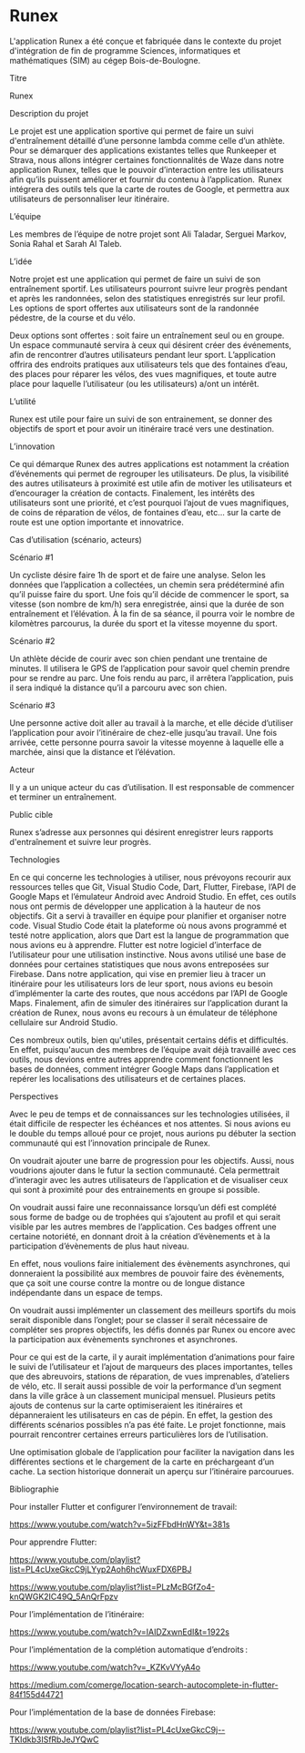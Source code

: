 # Runex

L'application Runex a été conçue et fabriquée dans le contexte du projet d'intégration de fin de programme Sciences, informatiques et mathématiques (SIM) au cégep Bois-de-Boulogne.


Titre 

Runex 

 

Description du projet 

Le projet est une application sportive qui permet de faire un suivi d'entraînement détaillé d’une personne lambda comme celle d’un athlète. Pour se démarquer des applications existantes telles que Runkeeper et Strava, nous allons intégrer certaines fonctionnalités de Waze dans notre application Runex, telles que le pouvoir d’interaction entre les utilisateurs afin qu’ils puissent améliorer et fournir du contenu à l’application.  Runex intégrera des outils tels que la carte de routes de Google, et permettra aux utilisateurs de personnaliser leur itinéraire. 

 

L’équipe 

Les membres de l’équipe de notre projet sont Ali Taladar, Serguei Markov, Sonia Rahal et Sarah Al Taleb. 

 

L’idée 

Notre projet est une application qui permet de faire un suivi de son entraînement sportif. Les utilisateurs pourront suivre leur progrès pendant et après les randonnées, selon des statistiques enregistrés sur leur profil. Les options de sport offertes aux utilisateurs sont de la randonnée pédestre, de la course et du vélo. 

Deux options sont offertes : soit faire un entraînement seul ou en groupe. Un espace communauté servira à ceux qui désirent créer des événements, afin de rencontrer d’autres utilisateurs pendant leur sport. L’application offrira des endroits pratiques aux utilisateurs tels que des fontaines d’eau, des places pour réparer les vélos, des vues magnifiques, et toute autre place pour laquelle l’utilisateur (ou les utilisateurs) a/ont un intérêt. 

 

L’utilité 

Runex est utile pour faire un suivi de son entrainement, se donner des objectifs de sport et pour avoir un itinéraire tracé vers une destination. 

L’innovation 

Ce qui démarque Runex des autres applications est notamment la création d’événements qui permet de regrouper les utilisateurs. De plus, la visibilité des autres utilisateurs à proximité est utile afin de motiver les utilisateurs et d’encourager la création de contacts. Finalement, les intérêts des utilisateurs sont une priorité, et c’est pourquoi l’ajout de vues magnifiques, de coins de réparation de vélos, de fontaines d’eau, etc… sur la carte de route est une option importante et innovatrice. 

 

Cas d’utilisation (scénario, acteurs) 

Scénario #1 

Un cycliste désire faire 1h de sport et de faire une analyse. Selon les données que l’application a collectées, un chemin sera prédéterminé afin qu’il puisse faire du sport. Une fois qu’il décide de commencer le sport, sa vitesse (son nombre de km/h) sera enregistrée, ainsi que la durée de son entraînement et l’élévation. À la fin de sa séance, il pourra voir le nombre de kilomètres parcourus, la durée du sport et la vitesse moyenne du sport. 

Scénario #2 

Un athlète décide de courir avec son chien pendant une trentaine de minutes. Il utilisera le GPS de l’application pour savoir quel chemin prendre pour se rendre au parc. Une fois rendu au parc, il arrêtera l’application, puis il sera indiqué la distance qu’il a parcouru avec son chien. 

Scénario #3 

Une personne active doit aller au travail à la marche, et elle décide d’utiliser l’application pour avoir l’itinéraire de chez-elle jusqu’au travail. Une fois arrivée, cette personne pourra savoir la vitesse moyenne à laquelle elle a marchée, ainsi que la distance et l’élévation. 

 

Acteur 

Il y a un unique acteur du cas d’utilisation. Il est responsable de commencer et terminer un entraînement. 


Public cible 

Runex s’adresse aux personnes qui désirent enregistrer leurs rapports d'entraînement et suivre leur progrès. 




Technologies 

En ce qui concerne les technologies à utiliser, nous prévoyons recourir aux ressources telles que Git, Visual Studio Code, Dart, Flutter, Firebase, l’API de Google Maps et l’émulateur Android avec Android Studio. En effet, ces outils nous ont permis de développer une application à la hauteur de nos objectifs. Git a servi à travailler en équipe pour planifier et organiser notre code. Visual Studio Code était la plateforme où nous avons programmé et testé notre application, alors que Dart est la langue de programmation que nous avions eu à apprendre. Flutter est notre logiciel d’interface de l’utilisateur pour une utilisation instinctive. Nous avons utilisé une base de données pour certaines statistiques que nous avons entreposées sur Firebase. Dans notre application, qui vise en premier lieu à tracer un itinéraire pour les utilisateurs lors de leur sport, nous avions eu besoin d’implémenter la carte des routes, que nous accédons par l’API de Google Maps. Finalement, afin de simuler des itinéraires sur l’application durant la création de Runex, nous avons eu recours à un émulateur de téléphone cellulaire sur Android Studio. 

Ces nombreux outils, bien qu'utiles, présentait certains défis et difficultés. En effet, puisqu'aucun des membres de l’équipe avait déjà travaillé avec ces outils, nous devions entre autres apprendre comment fonctionnent les bases de données, comment intégrer Google Maps dans l’application et repérer les localisations des utilisateurs et de certaines places. 



Perspectives 


Avec le peu de temps et de connaissances sur les technologies utilisées, il était difficile de respecter les échéances et nos attentes. Si nous avions eu le double du temps alloué pour ce projet, nous aurions pu débuter la section communauté qui est l’innovation principale de Runex.  

On voudrait ajouter une barre de progression pour les objectifs. Aussi, nous voudrions ajouter dans le futur la section communauté. Cela permettrait d’interagir avec les autres utilisateurs de l’application et de visualiser ceux qui sont à proximité pour des entrainements en groupe si possible.  

On voudrait aussi faire une reconnaissance lorsqu’un défi est complété sous forme de badge ou de trophées qui s’ajoutent au profil et qui serait visible par les autres membres de l’application. Ces badges offrent une certaine notoriété, en donnant droit à la création d’évènements et à la participation d’évènements de plus haut niveau.  

En effet, nous voulions faire initialement des évènements asynchrones, qui donneraient la possibilité aux membres de pouvoir faire des évènements, que ça soit une course contre la montre ou de longue distance indépendante dans un espace de temps. 

On voudrait aussi implémenter un classement des meilleurs sportifs du mois serait disponible dans l’onglet; pour se classer il serait nécessaire de compléter ses propres objectifs, les défis donnés par Runex ou encore avec la participation aux évènements synchrones et asynchrones. 

Pour ce qui est de la carte, il y aurait implémentation d’animations pour faire le suivi de l’utilisateur et l’ajout de marqueurs des places importantes, telles que des abreuvoirs, stations de réparation, de vues imprenables, d’ateliers de vélo, etc. Il serait aussi possible de voir la performance d’un segment dans la ville grâce à un classement municipal mensuel. Plusieurs petits ajouts de contenus sur la carte optimiseraient les itinéraires et dépanneraient les utilisateurs en cas de pépin. En effet, la gestion des différents scénarios possibles n’a pas été faite. Le projet fonctionne, mais pourrait rencontrer certaines erreurs particulières lors de l’utilisation. 

Une optimisation globale de l’application pour faciliter la navigation dans les différentes sections et le chargement de la carte en préchargeant d’un cache.  La section historique donnerait un aperçu sur l’itinéraire parcourues. 



Bibliographie 

 

Pour installer Flutter et configurer l’environnement de travail: 

https://www.youtube.com/watch?v=5izFFbdHnWY&t=381s 

 

Pour apprendre Flutter: 

https://www.youtube.com/playlist?list=PL4cUxeGkcC9jLYyp2Aoh6hcWuxFDX6PBJ 

https://www.youtube.com/playlist?list=PLzMcBGfZo4-knQWGK2IC49Q_5AnQrFpzv 

 

Pour l’implémentation de l’itinéraire: 

https://www.youtube.com/watch?v=IAIDZxwnEdI&t=1922s 

 

Pour l’implémentation de la complétion automatique d’endroits : 

https://www.youtube.com/watch?v=_KZKvVYyA4o 

https://medium.com/comerge/location-search-autocomplete-in-flutter-84f155d44721 

 

Pour l’implémentation de la base de données Firebase:  

https://www.youtube.com/playlist?list=PL4cUxeGkcC9j--TKIdkb3ISfRbJeJYQwC 
